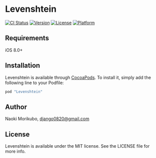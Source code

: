# Levenshtein

[![CI Status](http://img.shields.io/travis/nmorikubo/Levenshtein.svg?style=flat)](https://travis-ci.org/nmorikubo/Levenshtein)
[![Version](https://img.shields.io/cocoapods/v/Levenshtein.svg?style=flat)](http://cocoapods.org/pods/Levenshtein)
[![License](https://img.shields.io/cocoapods/l/Levenshtein.svg?style=flat)](http://cocoapods.org/pods/Levenshtein)
[![Platform](https://img.shields.io/cocoapods/p/Levenshtein.svg?style=flat)](http://cocoapods.org/pods/Levenshtein)


## Requirements

iOS 8.0+

## Installation

Levenshtein is available through [CocoaPods](http://cocoapods.org). To install
it, simply add the following line to your Podfile:

```ruby
pod "Levenshtein"
```

## Author

Naoki Morikubo, django0820@gmail.com

## License

Levenshtein is available under the MIT license. See the LICENSE file for more info.
